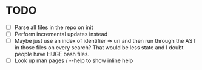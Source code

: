 # TODO

- [ ] Parse all files in the repo on init
- [ ] Perform incremental updates instead
- [ ] Maybe just use an index of identifier => uri and then run through the AST
  in those files on every search? That would be less state and I doubt people
  have HUGE bash files.
- [ ] Look up man pages / --help to show inline help
